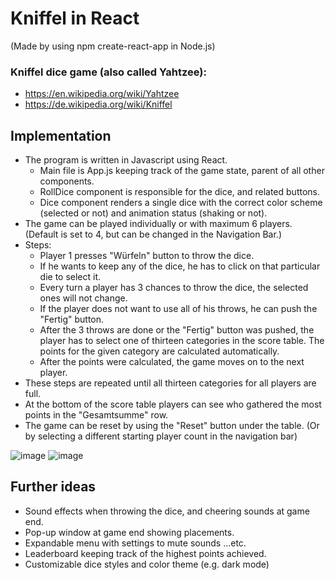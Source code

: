 # Kniffel in React
 (Made by using npm create-react-app in Node.js)
 
 ### Kniffel dice game (also called Yahtzee): 
 - https://en.wikipedia.org/wiki/Yahtzee
 - https://de.wikipedia.org/wiki/Kniffel
 
 ## Implementation
 
 - The program is written in Javascript using React.
    - Main file is App.js keeping track of the game state, parent of all other components.
    - RollDice component is responsible for the dice, and related buttons.
    - Dice component renders a single dice with the correct color scheme (selected or not) and animation status (shaking or not).
 - The game can be played individually or with maximum 6 players. (Default is set to 4, but can be changed in the Navigation Bar.)
 - Steps:
      - Player 1 presses "Würfeln" button to throw the dice.
      - If he wants to keep any of the dice, he has to click on that particular die to select it.
      - Every turn a player has 3 chances to throw the dice, the selected ones will not change.
      - If the player does not want to use all of his throws, he can push the "Fertig" button.
      - After the 3 throws are done or the "Fertig" button was pushed, the player has to select one of thirteen categories in the score table. The points for the given category are calculated automatically.
      - After the points were calculated, the game moves on to the next player.
- These steps are repeated until all thirteen categories for all players are full.
- At the bottom of the score table players can see who gathered the most points in the "Gesamtsumme" row.
- The game can be reset by using the "Reset" button under the table. (Or by selecting a different starting player count in the navigation bar)

![image](https://user-images.githubusercontent.com/65888378/140896819-e6548378-399a-4632-ba97-d76a789487a5.png)
![image](https://user-images.githubusercontent.com/65888378/140897034-1816cfd4-d4a8-47d8-8425-9b36685376cd.png)

## Further ideas
- Sound effects when throwing the dice, and cheering sounds at game end.
- Pop-up window at game end showing placements.
- Expandable menu with settings to mute sounds ...etc.
- Leaderboard keeping track of the highest points achieved.
- Customizable dice styles and color theme (e.g. dark mode)
